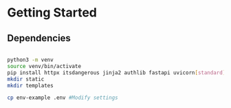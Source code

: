 # Getting Started

## Dependencies
```bash

python3 -m venv
source venv/bin/activate
pip install httpx itsdangerous jinja2 authlib fastapi uvicorn[standard] pydantic[dotenv] websockets pydantic_settings
mkdir static
mkdir templates

cp env-example .env #Modify settings
```
